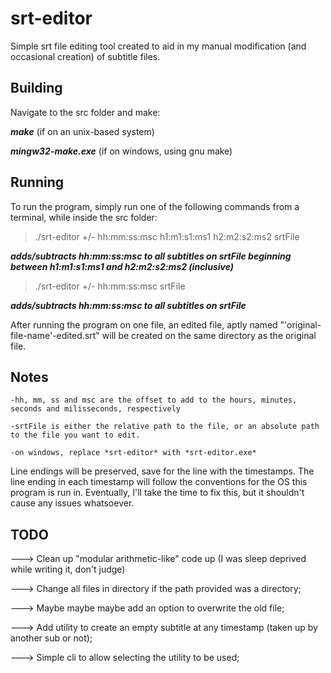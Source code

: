 
# srt-editor


Simple srt file editing tool created to aid in my manual modification (and occasional creation) of subtitle files.

## Building
Navigate to the src folder and make:

***make*** (if on an unix-based system)

***mingw32-make.exe*** (if on windows, using gnu make)

## Running
To run the program, simply run one of the following commands from a terminal, while inside the src folder:

>./srt-editor +/- hh:mm:ss:msc h1:m1:s1:ms1 h2:m2:s2:ms2 srtFile

***adds/subtracts hh:mm:ss:msc to all subtitles on srtFile beginning between h1:m1:s1:ms1 and h2:m2:s2:ms2 (inclusive)***

>./srt-editor +/- hh:mm:ss:msc srtFile

***adds/subtracts hh:mm:ss:msc to all subtitles on srtFile***

After running the program on one file, an edited file, aptly named "'original-file-name'-edited.srt" will be created on the same directory as the original file.

## Notes
	-hh, mm, ss and msc are the offset to add to the hours, minutes, seconds and milisseconds, respectively

	-srtFile is either the relative path to the file, or an absolute path to the file you want to edit.

	-on windows, replace *srt-editor* with *srt-editor.exe*

Line endings will be preserved, save for the line with the timestamps. The line ending in each timestamp will follow the conventions for the OS this program is run in.
Eventually, I'll take the time to fix this, but it shouldn't cause any issues whatsoever.

## TODO

---> Clean up "modular arithmetic-like" code up (I was sleep deprived while writing it, don't judge)

---> Change all files in directory if the path provided was a directory;

---> Maybe maybe maybe add an option to overwrite the old file;

---> Add utility to create an empty subtitle at any timestamp (taken up by another sub or not);

---> Simple cli to allow selecting the utility to be used;
